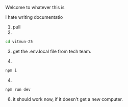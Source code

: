 Welcome to whatever this is

I hate writing documentatio 

1) pull
2) 
```bash
cd vitmun-25
```
3) get the .env.local file from tech team.

4)
```bash
npm i
```
4)
```bash
npm run dev

```
6) it should work now, if it doesn't get a new computer.
   
